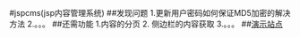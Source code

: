 #jspcms(jsp内容管理系统)
##发现问题
1.更新用户密码如何保证MD5加密的解决方法
2.。。。
##还需功能
1.内容的分页
2. 侧边栏的内容获取
3.。。。
##[演示站点](http://jspcms.jd-app.com/)
